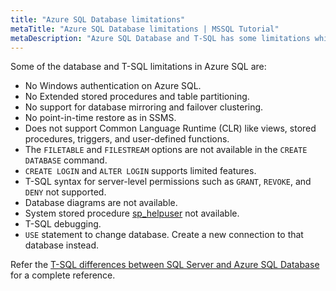 ```yaml
---
title: "Azure SQL Database limitations"
metaTitle: "Azure SQL Database limitations | MSSQL Tutorial"
metaDescription: "Azure SQL Database and T-SQL has some limitations which are distinct from other offerings. Read more about the key differences between SQL Server and Azure SQL Database"
---
```


Some of the database and T-SQL limitations in Azure SQL are:

* No Windows authentication on Azure SQL.
* No Extended stored procedures and table partitioning.
* No support for database mirroring and failover clustering.
* No point-in-time restore as in SSMS.
* Does not support Common Language Runtime (CLR) like views, stored procedures, triggers, and user-defined functions.
* The `FILETABLE` and `FILESTREAM` options are not available in the `CREATE DATABASE` command.
* `CREATE LOGIN` and `ALTER LOGIN` supports limited features.
* T-SQL syntax for server-level permissions such as `GRANT`, `REVOKE`, and `DENY` not supported.
* Database diagrams are not available.
* System stored procedure [sp_helpuser](https://docs.microsoft.com/en-us/sql/relational-databases/system-stored-procedures/sp-helpuser-transact-sql?view=sql-server-ver15) not available.
* T-SQL debugging.
* `USE` statement to change database. Create a new connection to that database instead.

Refer the [T-SQL differences between SQL Server and Azure SQL Database](https://docs.microsoft.com/en-us/azure/azure-sql/database/transact-sql-tsql-differences-sql-server) for a complete reference.
